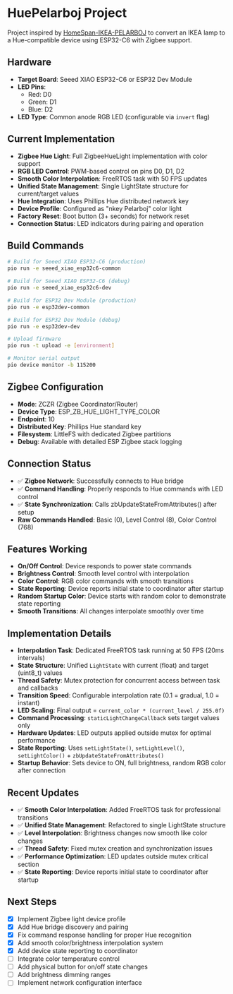 # HuePelarboj Project

Project inspired by [HomeSpan-IKEA-PELARBOJ](https://github.com/n0rt0nthec4t/HomeSpan-IKEA-PELARBOJ) to convert an IKEA lamp to a Hue-compatible device using ESP32-C6 with Zigbee support.

## Hardware
- **Target Board**: Seeed XIAO ESP32-C6 or ESP32 Dev Module
- **LED Pins**: 
  - Red: D0
  - Green: D1  
  - Blue: D2
- **LED Type**: Common anode RGB LED (configurable via `invert` flag)

## Current Implementation
- **Zigbee Hue Light**: Full ZigbeeHueLight implementation with color support
- **RGB LED Control**: PWM-based control on pins D0, D1, D2
- **Smooth Color Interpolation**: FreeRTOS task with 50 FPS updates
- **Unified State Management**: Single LightState structure for current/target values
- **Hue Integration**: Uses Phillips Hue distributed network key
- **Device Profile**: Configured as "nkey Pelarboj" color light
- **Factory Reset**: Boot button (3+ seconds) for network reset
- **Connection Status**: LED indicators during pairing and operation

## Build Commands
```bash
# Build for Seeed XIAO ESP32-C6 (production)
pio run -e seeed_xiao_esp32c6-common

# Build for Seeed XIAO ESP32-C6 (debug)
pio run -e seeed_xiao_esp32c6-dev

# Build for ESP32 Dev Module (production)
pio run -e esp32dev-common

# Build for ESP32 Dev Module (debug)
pio run -e esp32dev-dev

# Upload firmware
pio run -t upload -e [environment]

# Monitor serial output
pio device monitor -b 115200
```

## Zigbee Configuration
- **Mode**: ZCZR (Zigbee Coordinator/Router)
- **Device Type**: ESP_ZB_HUE_LIGHT_TYPE_COLOR
- **Endpoint**: 10
- **Distributed Key**: Phillips Hue standard key
- **Filesystem**: LittleFS with dedicated Zigbee partitions
- **Debug**: Available with detailed ESP Zigbee stack logging

## Connection Status
- ✅ **Zigbee Network**: Successfully connects to Hue bridge
- ✅ **Command Handling**: Properly responds to Hue commands with LED control
- ✅ **State Synchronization**: Calls zbUpdateStateFromAttributes() after setup
- **Raw Commands Handled**: Basic (0), Level Control (8), Color Control (768)

## Features Working
- **On/Off Control**: Device responds to power state commands
- **Brightness Control**: Smooth level control with interpolation
- **Color Control**: RGB color commands with smooth transitions
- **State Reporting**: Device reports initial state to coordinator after startup
- **Random Startup Color**: Device starts with random color to demonstrate state reporting
- **Smooth Transitions**: All changes interpolate smoothly over time

## Implementation Details
- **Interpolation Task**: Dedicated FreeRTOS task running at 50 FPS (20ms intervals)
- **State Structure**: Unified `LightState` with current (float) and target (uint8_t) values
- **Thread Safety**: Mutex protection for concurrent access between task and callbacks
- **Transition Speed**: Configurable interpolation rate (0.1 = gradual, 1.0 = instant)
- **LED Scaling**: Final output = `current_color * (current_level / 255.0f)`
- **Command Processing**: `staticLightChangeCallback` sets target values only
- **Hardware Updates**: LED outputs applied outside mutex for optimal performance
- **State Reporting**: Uses `setLightState()`, `setLightLevel()`, `setLightColor()` + `zbUpdateStateFromAttributes()`
- **Startup Behavior**: Sets device to ON, full brightness, random RGB color after connection

## Recent Updates
- ✅ **Smooth Color Interpolation**: Added FreeRTOS task for professional transitions
- ✅ **Unified State Management**: Refactored to single LightState structure
- ✅ **Level Interpolation**: Brightness changes now smooth like color changes
- ✅ **Thread Safety**: Fixed mutex creation and synchronization issues
- ✅ **Performance Optimization**: LED updates outside mutex critical section
- ✅ **State Reporting**: Device reports initial state to coordinator after startup

## Next Steps
- [x] Implement Zigbee light device profile
- [x] Add Hue bridge discovery and pairing
- [x] Fix command response handling for proper Hue recognition
- [x] Add smooth color/brightness interpolation system
- [x] Add device state reporting to coordinator
- [ ] Integrate color temperature control
- [ ] Add physical button for on/off state changes
- [ ] Add brightness dimming ranges
- [ ] Implement network configuration interface